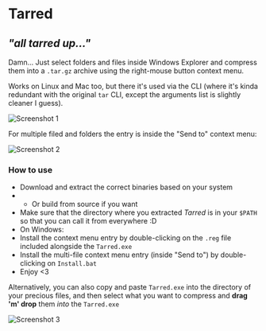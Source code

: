 # Tarred

## _"all tarred up..."_

Damn... Just select folders and files inside Windows Explorer and compress them into a `.tar.gz` archive using the right-mouse button context menu.

Works on Linux and Mac too, but there it's used via the CLI (where it's kinda redundant with the original `tar` CLI, except the arguments list is slightly cleaner I guess).

![Screenshot 1](https://static.files.glitchedpolygons.com/tarred-windows-screenshot-01.png)

For multiple filed and folders the entry is inside the "Send to" context menu:

![Screenshot 2](https://static.files.glitchedpolygons.com/tarred-windows-screenshot-02.png)

### How to use

* Download and extract the correct binaries based on your system
* * Or build from source if you want
* Make sure that the directory where you extracted _Tarred_ is in your `$PATH` so that you can call it from everywhere :D
* On Windows:
* Install the context menu entry by double-clicking on the `.reg` file included alongside the `Tarred.exe`
* Install the multi-file context menu entry (inside "Send to") by double-clicking on `Install.bat`
* Enjoy <3

Alternatively, you can also copy and paste `Tarred.exe` into the directory of your precious files, and then select what you want to compress and **drag 'm' drop** them _into_ the `Tarred.exe`

![Screenshot 3](https://static.files.glitchedpolygons.com/tarred-windows-screenshot-03.gif)
